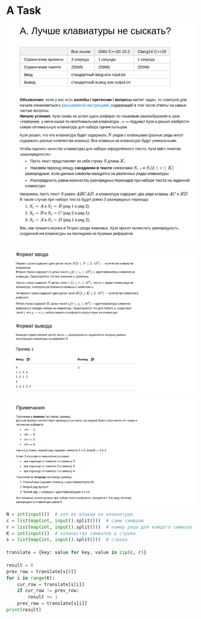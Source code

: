 # A Task
![img_3.png](images_description/img_3.png)

![img_1.png](images_description/img_1.png)

![img_2.png](images_description/img_2.png)
```python
N = int(input())  # кол-во клавиш на клавиатуре
c = list(map(int, input().split()))  # сами симвроы
r = list(map(int, input().split()))  # номер ряда для каждого символа
K = int(input())  # количество символов в строке
s = list(map(int, input().split()))  # строка

translate = {key: value for key, value in zip(c, r)}

result = 0
prev_row = translate[s[0]]
for i in range(K):
    cur_row = translate[s[i]]
    if cur_row != prev_row:
        result += 1
    prev_row = translate[s[i]]
print(result)

```